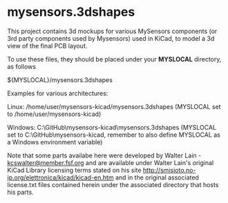 # mysensors.3dshapes

This project contains 3d mockups for various MySensors components (or 3rd
party components used by Mysensors) used in KiCad, to model a 3d view of the
final PCB layout.

To use these files, they should be placed under your **MYSLOCAL** directory, as
follows

${MYSLOCAL}/mysensors.3dshapes

Examples for various architectures:

Linux: /home/user/mysensors-kicad/mysensors.3dshapes (MYSLOCAL set to /home/user/mysensors-kicad)

Windows: C:\GitHub\mysensors-kicad\mysensors.3dshapes (MYSLOCAL set to C:\GitHub\mysensors-kicad, remember to also define MYSLOCAL as a Windows environment variable)

Note that some parts availabe here were developed by Walter Lain - kcswalter@member.fsf.org
and are available under Walter Lain's original KiCad Library licensing terms stated on his site 
http://smisioto.no-ip.org/elettronica/kicad/kicad-en.htm and in the original associated
license.txt files contained herein under the associated directory that hosts his parts.

